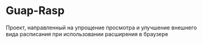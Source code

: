# Guap-Rasp
Проект, направленный на упрощение просмотра и улучшение внешнего вида расписания при использовании расширения в браузере